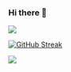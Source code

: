### Hi there 👋

<img src = "https://github-readme-stats.vercel.app/api?username=OlangJaq&&show_icons=true&title_color=ffffff&icon_color=bb2acf&text_color=daf7dc&bg_color=151515">


[![GitHub Streak](https://github-readme-streak-stats.herokuapp.com?user=OlangJaq&theme=tokyonight)](https://git.io/streak-stats)

<img src = "https://visitor-badge.glitch.me/badge?page_id=OlangJaq.visitor-badge">


<!--
**OlangJaq/OlangJaq** is a ✨ _special_ ✨ repository because its `README.md` (this file) appears on your GitHub profile.

Here are some ideas to get you started:

- 🔭 I’m currently working on ...
- 🌱 I’m currently learning ...
- 👯 I’m looking to collaborate on ...
- 🤔 I’m looking for help with ...
- 💬 Ask me about ...
- 📫 How to reach me: ...
- 😄 Pronouns: ...
- ⚡ Fun fact: ...
-->
